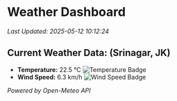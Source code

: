 
# Weather Dashboard

_Last Updated: 2025-05-12 10:12:24_

## Current Weather Data: (Srinagar, JK)
- **Temperature:** 22.5 °C ![Temperature Badge](https://img.shields.io/badge/Temperature-Medium%20Temp-green)
- **Wind Speed:** 6.3 km/h ![Wind Speed Badge](https://img.shields.io/badge/Wind%20Speed-Light%20Wind-blue)

*Powered by Open-Meteo API*
